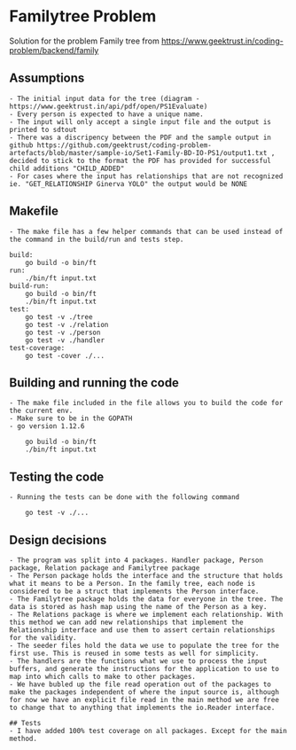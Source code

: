 # Familytree Problem
Solution for the problem Family tree from https://www.geektrust.in/coding-problem/backend/family

## Assumptions
    - The initial input data for the tree (diagram - https://www.geektrust.in/api/pdf/open/PS1Evaluate)
    - Every person is expected to have a unique name.
    - The input will only accept a single input file and the output is printed to sdtout
    - There was a discripency between the PDF and the sample output in github https://github.com/geektrust/coding-problem-artefacts/blob/master/sample-io/Set1-Family-BD-IO-PS1/output1.txt , decided to stick to the format the PDF has provided for successful child additions "CHILD_ADDED"
    - For cases where the input has relationships that are not recognized ie. "GET_RELATIONSHIP Ginerva YOLO" the output would be NONE

## Makefile
    - The make file has a few helper commands that can be used instead of the command in the build/run and tests step.
```
build:
	go build -o bin/ft
run:
	./bin/ft input.txt
build-run:
	go build -o bin/ft
	./bin/ft input.txt
test:
	go test -v ./tree
	go test -v ./relation
	go test -v ./person
	go test -v ./handler
test-coverage:
	go test -cover ./...
```
## Building and running the code
    - The make file included in the file allows you to build the code for the current env.
    - Make sure to be in the GOPATH
    - go version 1.12.6

```
    go build -o bin/ft
    ./bin/ft input.txt
```

## Testing the code
    - Running the tests can be done with the following command

```
    go test -v ./...
```

## Design decisions
    - The program was split into 4 packages. Handler package, Person package, Relation package and Familytree package
    - The Person package holds the interface and the structure that holds what it means to be a Person. In the family tree, each node is considered to be a struct that implements the Person interface.
    - The Familytree package holds the data for everyone in the tree. The data is stored as hash map using the name of the Person as a key.
    - The Relations package is where we implement each relationship. With this method we can add new relationships that implement the Relationship interface and use them to assert certain relationships for the validity.
    - The seeder files hold the data we use to populate the tree for the first use. This is reused in some tests as well for simplicity.
    - The handlers are the functions what we use to process the input buffers, and generate the instructions for the application to use to map into which calls to make to other packages.
    - We have bubled up the file read operation out of the packages to make the packages independent of where the input source is, although for now we have an explicit file read in the main method we are free to change that to anything that implements the io.Reader interface.

    ## Tests
    - I have added 100% test coverage on all packages. Except for the main method.
